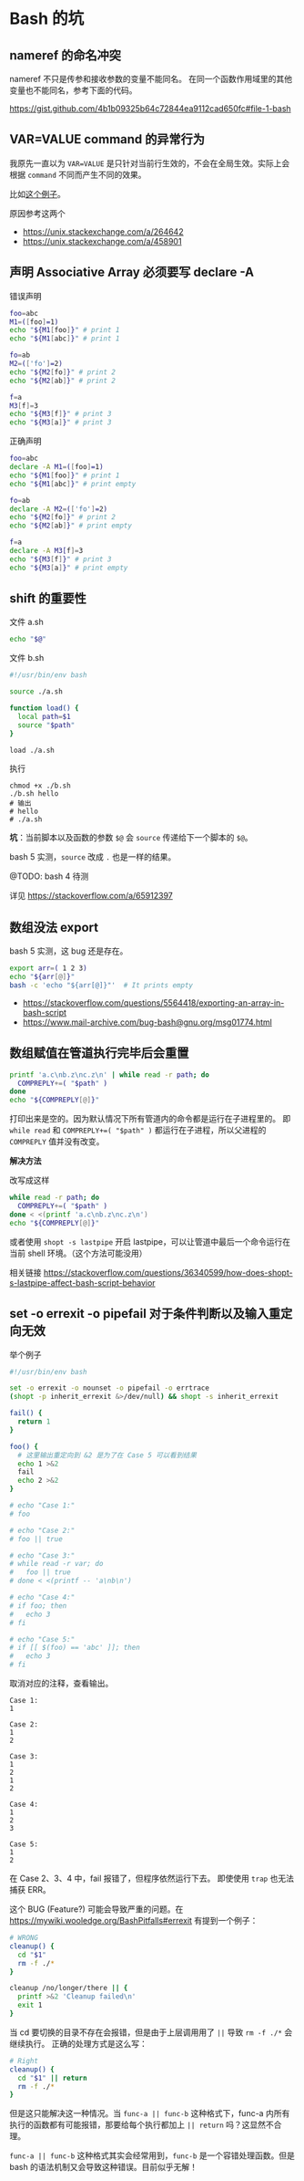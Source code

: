 # Bash 的坑

## nameref 的命名冲突

nameref 不只是传参和接收参数的变量不能同名。
在同一个函数作用域里的其他变量也不能同名，参考下面的代码。

https://gist.github.com/4b1b09325b64c72844ea9112cad650fc#file-1-bash

## VAR=VALUE command 的异常行为

我原先一直以为 `VAR=VALUE` 是只针对当前行生效的，不会在全局生效。实际上会根据 `command` 不同而产生不同的效果。

比如[这个例子]( https://gist.github.com/adoyle-h/ff0a94256489de643c6dade391c969ba)。

原因参考这两个

- https://unix.stackexchange.com/a/264642
- https://unix.stackexchange.com/a/458901

## 声明 Associative Array 必须要写 declare -A

错误声明

```sh
foo=abc
M1=([foo]=1)
echo "${M1[foo]}" # print 1
echo "${M1[abc]}" # print 1

fo=ab
M2=(['fo']=2)
echo "${M2[fo]}" # print 2
echo "${M2[ab]}" # print 2

f=a
M3[f]=3
echo "${M3[f]}" # print 3
echo "${M3[a]}" # print 3
```

正确声明

```sh
foo=abc
declare -A M1=([foo]=1)
echo "${M1[foo]}" # print 1
echo "${M1[abc]}" # print empty

fo=ab
declare -A M2=(['fo']=2)
echo "${M2[fo]}" # print 2
echo "${M2[ab]}" # print empty

f=a
declare -A M3[f]=3
echo "${M3[f]}" # print 3
echo "${M3[a]}" # print empty
```

## shift 的重要性

文件 a.sh

```sh
echo "$@"
```

文件 b.sh

```sh
#!/usr/bin/env bash

source ./a.sh

function load() {
  local path=$1
  source "$path"
}

load ./a.sh
```

执行

```
chmod +x ./b.sh
./b.sh hello
# 输出
# hello
# ./a.sh
```

**坑**：当前脚本以及函数的参数 `$@` 会 `source` 传递给下一个脚本的 `$@`。

bash 5 实测，`source` 改成 `.` 也是一样的结果。

@TODO: bash 4 待测

详见 https://stackoverflow.com/a/65912397

## 数组没法 export

bash 5 实测，这 bug 还是存在。

```sh
export arr=( 1 2 3)
echo "${arr[@]}"
bash -c 'echo "${arr[@]}"'  # It prints empty
```

- https://stackoverflow.com/questions/5564418/exporting-an-array-in-bash-script
- https://www.mail-archive.com/bug-bash@gnu.org/msg01774.html


## 数组赋值在管道执行完毕后会重置

```sh
printf 'a.c\nb.z\nc.z\n' | while read -r path; do
  COMPREPLY+=( "$path" )
done
echo "${COMPREPLY[@]}"
```

打印出来是空的。因为默认情况下所有管道内的命令都是运行在子进程里的。
即 `while read` 和 `COMPREPLY+=( "$path" )` 都运行在子进程，所以父进程的 `COMPREPLY` 值并没有改变。

**解决方法**

改写成这样

```sh
while read -r path; do
  COMPREPLY+=( "$path" )
done < <(printf 'a.c\nb.z\nc.z\n')
echo "${COMPREPLY[@]}"
```


或者使用 `shopt -s lastpipe` 开启 lastpipe，可以让管道中最后一个命令运行在当前 shell 环境。（这个方法可能没用）

相关链接 https://stackoverflow.com/questions/36340599/how-does-shopt-s-lastpipe-affect-bash-script-behavior

## set -o errexit -o pipefail 对于条件判断以及输入重定向无效

举个例子

```bash
#!/usr/bin/env bash

set -o errexit -o nounset -o pipefail -o errtrace
(shopt -p inherit_errexit &>/dev/null) && shopt -s inherit_errexit

fail() {
  return 1
}

foo() {
  # 这里输出重定向到 &2 是为了在 Case 5 可以看到结果
  echo 1 >&2
  fail
  echo 2 >&2
}

# echo "Case 1:"
# foo

# echo "Case 2:"
# foo || true

# echo "Case 3:"
# while read -r var; do
#   foo || true
# done < <(printf -- 'a\nb\n')

# echo "Case 4:"
# if foo; then
#   echo 3
# fi

# echo "Case 5:"
# if [[ $(foo) == 'abc' ]]; then
#   echo 3
# fi
```

取消对应的注释，查看输出。

```
Case 1:
1
```

```
Case 2:
1
2
```


```
Case 3:
1
2
1
2
```

```
Case 4:
1
2
3
```

```
Case 5:
1
2
```

在 Case 2、3、4 中，fail 报错了，但程序依然运行下去。
即使使用 `trap` 也无法捕获 ERR。

这个 BUG (Feature?) 可能会导致严重的问题。在 https://mywiki.wooledge.org/BashPitfalls#errexit 有提到一个例子：

```sh
# WRONG
cleanup() {
  cd "$1"
  rm -f ./*
}

cleanup /no/longer/there || {
  printf >&2 'Cleanup failed\n'
  exit 1
}
```

当 cd 要切换的目录不存在会报错，但是由于上层调用用了 `||` 导致 `rm -f ./*` 会继续执行。
正确的处理方式是这么写：

```sh
# Right
cleanup() {
  cd "$1" || return
  rm -f ./*
}
```

但是这只能解决这一种情况。当 `func-a || func-b` 这种格式下，func-a 内所有执行的函数都有可能报错，那要给每个执行都加上 `|| return` 吗？这显然不合理。

`func-a || func-b` 这种格式其实会经常用到，`func-b` 是一个容错处理函数。但是 bash 的语法机制又会导致这种错误。目前似乎无解！
